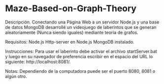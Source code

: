 # Maze-Based-on-Graph-Theory

Descripción.
  Conectando una Página Web a un servidor Node.js y una base de datos MongoDB desarrollé un videojuego de laberintos que se generan aleatoriamente (Nunca siendo iguales) mediante teoría de grafos.

Requisitos:
  Node.js
  Http-server en Node.js
  MongoDB instalado.
  
Instrucciones:
  Para usar el laberinto debe activar el archivo startServer.bat y luego en su navegador de preferencia escribir en el espacio del URL lo siguiente: http://localhost:8081/.

Notas:
  Dependiendo de la computadora puede ser el puerto 8080, 8081 o algún otro.
